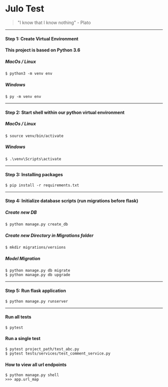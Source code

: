 # Julo Test

> "I know that I know nothing" - Plato

---

#### Step 1: Create Virtual Environment
#### This project is based on Python 3.6

##### MacOs / Linux
```
$ python3 -m venv env
```
##### Windows
```
$ py -m venv env
```
---
#### Step 2: Start shell within our python virtual environment

##### MacOs / Linux
```
$ source venv/bin/activate
```
##### Windows
```
$ .\venv\Scripts\activate
```
---
#### Step 3: Installing packages
```
$ pip install -r requirements.txt 
```
---
#### Step 4: Initialize database scripts (run migrations before flask)
##### Create new DB
```
$ python manage.py create_db
```
##### Create new Directory in Migrations folder
```
$ mkdir migrations/versions
```
##### Model Migration
```
$ python manage.py db migrate
$ python manage.py db upgrade
```
---
#### Step 5: Run flask application
```
$ python manage.py runserver
```
---
#### Run all tests
```
$ pytest
```

#### Run a single test
```
$ pytest project_path/test_abc.py
$ pytest tests/services/test_comment_service.py
```

#### How to view all url endpoints
```
$ python manage.py shell
>>> app.url_map
```